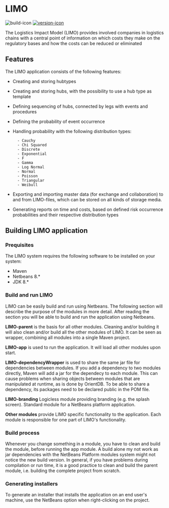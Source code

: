 # LIMO
![build-icon](https://travis-ci.org/LogisticsImpactModel/LIMO.svg?branch=develop) [![version-icon](https://img.shields.io/badge/version-1.6.2-blue.svg)](https://github.com/LogisticsImpactModel/LIMO/releases/latest)

The Logistics Impact Model (LIMO) provides involved companies in logistics chains with a central point of information on which costs they make on the regulatory bases and how the costs can be reduced or eliminated
## Features
The LIMO application consists of the following features:
- Creating and storing hubtypes
- Creating and storing hubs, with the possibility to use a hub type as template
- Defining sequencing of hubs, connected by legs with events and procedures
- Defining the probability of event occurrence
- Handling probability with the following distribution types:

		- Cauchy
		- Chi Squared
		- Discrete
		- Exponential
		- F
		- Gamma
		- Log Normal
		- Normal
		- Poisson
		- Triangular
		- Weibull
- Exporting and importing master data (for exchange and collaboration) to and from LIMO-files, which can be stored on all kinds of storage media.
- Generating reports on time and costs, based on defined risk occurrence probabilities and their respective distribution types

## Building LIMO application
### Prequisites
The LIMO system requires the following software to be installed on your system:
- Maven
- Netbeans 8.*
- JDK 8.*

### Build and run LIMO
LIMO can be easily build and run using Netbeans. The following section will describe the purpose of the modules in more detail. After reading the section you will be able to build and run the application using Netbeans.

**LIMO-parent** is the basis for all other modules. Cleaning and/or building it will also clean and/or build all the other modules of LIMO. It can be seen as wrapper, combining all modules into a single Maven project.

**LIMO-app** is used to run the application. It will load all other modules upon start.

**LIMO-dependencyWrapper** is used to share the same jar file for dependencies between modules. If you add a dependency to two modules directly, Maven will add a jar for the dependecy to each module.
This can cause problems when sharing objects between modules that are manipulated at runtime, as is done by OrientDB. To be able to share a dependency, its packages need to be declared public in the POM file.

**LIMO-branding** Logicless module providing branding (e.g. the splash screen). Standard module for a NetBeans platform application.

**Other modules** provide LIMO specific functionality to the application. Each module is responsible for one part of LIMO's functionality.

### Build process
Whenever you change something in a module, you have to clean and build the module, before running the app module. A build alone my not work as jar dependencies with the NetBeans Platform modules system might not notice the new build version. In general, if you have problems during compilation or run time, it is a good practice to clean and build the parent module, i.e. building the complete project from scratch.

### Generating installers
To generate an installer that installs the application on an end user's machine, use the NetBeans option when right-clicking on the project.
